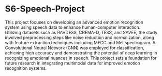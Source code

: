 # S6-Speech-Project
This project focuses on developing an advanced emotion recognition system using speech data to enhance human-computer interaction. Utilizing datasets such as RAVDESS, CREMA-D, TESS, and SAVEE, the study involved preprocessing steps like noise reduction and normalization, along with feature extraction techniques including MFCC and Mel spectrogram. A Convolutional Neural Network (CNN) was employed for classification, achieving high accuracy and demonstrating the potential of deep learning in recognizing emotional nuances in speech. This project sets a foundation for future research in integrating multimodal data for improved emotion recognition systems.
